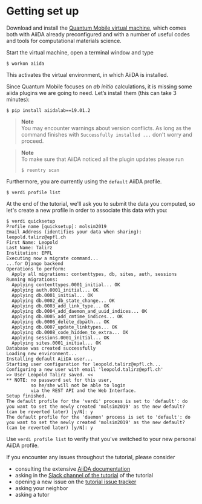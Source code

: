 Getting set up
===============

Download and install the [Quantum Mobile virtual machine](https://github.com/marvel-nccr/quantum-mobile/releases/tag/18.06.0),
which comes both with AiiDA already preconfigured and with a number of useful
codes and tools for computational materials science.

Start the virtual machine, open a terminal window and
type

```terminal
$ workon aiida
```

This activates the virtual environment, in which AiiDA is installed.

Since Quantum Mobile focuses on *ab initio* calculations, it is missing
some aiida plugins we are going to need. Let’s install them (this can
take 3 minutes):

```terminal
$ pip install aiidalab==19.01.2
```
> **Note**  
> You may encounter warnings about version conflicts.
> As long as the command finishes with `Successfully installed ...` don't worry and proceed.

> **Note**  
> To make sure that AiiDA noticed all the plugin updates please run
> ```terminal
> $ reentry scan
> ```

Furthermore, you are currently using the `default` AiiDA profile.

```terminal
$ verdi profile list
```

At the end of the tutorial, we'll ask you to submit the data you computed, 
so let's create a new profile in order to associate this data with you:

```terminal
$ verdi quicksetup
Profile name [quicksetup]: molsim2019
Email Address (identifies your data when sharing): leopold.talirz@epfl.ch
First Name: Leopold
Last Name: Talirz
Institution: EPFL
Executing now a migrate command...
...for Django backend
Operations to perform:
  Apply all migrations: contenttypes, db, sites, auth, sessions
Running migrations:
  Applying contenttypes.0001_initial... OK
  Applying auth.0001_initial... OK
  Applying db.0001_initial... OK
  Applying db.0002_db_state_change... OK
  Applying db.0003_add_link_type... OK
  Applying db.0004_add_daemon_and_uuid_indices... OK
  Applying db.0005_add_cmtime_indices... OK
  Applying db.0006_delete_dbpath... OK
  Applying db.0007_update_linktypes... OK
  Applying db.0008_code_hidden_to_extra... OK
  Applying sessions.0001_initial... OK
  Applying sites.0001_initial... OK
Database was created successfully
Loading new environment...
Installing default AiiDA user...
Starting user configuration for leopold.talirz@epfl.ch...
Configuring a new user with email 'leopold.talirz@epfl.ch'
>> User Leopold Talirz saved. <<
** NOTE: no password set for this user, 
         so he/she will not be able to login
         via the REST API and the Web Interface.
Setup finished.
The default profile for the 'verdi' process is set to 'default': do you want to set the newly created 'molsim2019' as the new default? (can be reverted later) [y/N]: y
The default profile for the 'daemon' process is set to 'default': do you want to set the newly created 'molsim2019' as the new default? (can be reverted later) [y/N]: y
```

Use `verdi profile list` to verify that you've switched to your new personal AiiDA profile.

If you encounter any issues throughout the tutorial, please consider

 * consulting the extensive [AiiDA documentation](https://aiida-core.readthedocs.io/en/stable/)
 * asking in the [Slack channel of the tutorial](http://bit.ly/molsim2019-slack) of the tutorial
 * opening a new issue on the [tutorial issue tracker](https://github.com/aiidateam/aiida-tutorials/issues)
 * asking your neighbor 
 * asking a tutor

